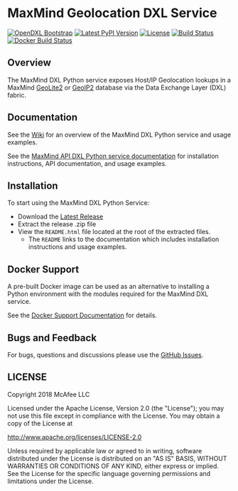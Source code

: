 # MaxMind Geolocation DXL Service
[![OpenDXL Bootstrap](https://img.shields.io/badge/Built%20With-OpenDXL%20Bootstrap-blue.svg)](https://github.com/opendxl/opendxl-bootstrap-python)
[![Latest PyPI Version](https://img.shields.io/pypi/v/dxlmaxmindservice.svg)](https://pypi.python.org/pypi/dxlmaxmindservice)
[![License](https://img.shields.io/badge/License-Apache%202.0-blue.svg)](https://opensource.org/licenses/Apache-2.0)
[![Build Status](https://github.com/opendxl/opendxl-maxmind-service-python/workflows/Build/badge.svg)](https://github.com/opendxl/opendxl-maxmind-service-python/actions)
[![Docker Build Status](https://img.shields.io/docker/build/opendxl/opendxl-maxmind-service-python.svg)](https://hub.docker.com/r/opendxl/opendxl-maxmind-service-python/)

## Overview
The MaxMind DXL Python service exposes Host/IP Geolocation lookups in a MaxMind [GeoLite2](http://dev.maxmind.com/geoip/geoip2/geolite2/) or [GeoIP2](https://www.maxmind.com/en/geoip2-databases) database via the Data Exchange Layer (DXL) fabric.

## Documentation

See the [Wiki](https://github.com/opendxl/opendxl-maxmind-service-python/wiki) for an overview of the MaxMind DXL Python service and usage examples.

See the [MaxMind API DXL Python service documentation](https://opendxl.github.io/opendxl-maxmind-service-python/pydoc) for installation instructions, API documentation, and usage examples.

## Installation

To start using the MaxMind DXL Python Service:

* Download the [Latest Release](https://github.com/opendxl/opendxl-maxmind-service-python/releases/latest)
* Extract the release .zip file
* View the `README.html` file located at the root of the extracted files.
  * The `README` links to the documentation which includes installation instructions and usage examples.

## Docker Support

A pre-built Docker image can be used as an alternative to installing a Python environment with the modules required for the MaxMind DXL service.

See the [Docker Support Documentation](https://opendxl.github.io/opendxl-maxmind-service-python/pydoc/docker.html) for details.

## Bugs and Feedback

For bugs, questions and discussions please use the [GitHub Issues](https://github.com/opendxl/opendxl-maxmind-service-python/issues).

## LICENSE

Copyright 2018 McAfee LLC

Licensed under the Apache License, Version 2.0 (the "License"); you may not use this file except in compliance with the License. You may obtain a copy of the License at

http://www.apache.org/licenses/LICENSE-2.0

Unless required by applicable law or agreed to in writing, software distributed under the License is distributed on an "AS IS" BASIS, WITHOUT WARRANTIES OR CONDITIONS OF ANY KIND, either express or implied. See the License for the specific language governing permissions and limitations under the License.
